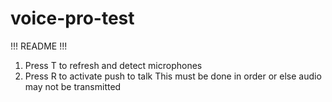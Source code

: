 # voice-pro-test
 
!!! README !!!
1. Press T to refresh and detect microphones
2. Press R to activate push to talk
This must be done in order or else audio may not be transmitted
